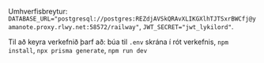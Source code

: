 Umhverfisbreytur: `DATABASE_URL="postgresql://postgres:REZdjAVSkQRAvXLIKGXlhTJTSxrBWCfj@yamanote.proxy.rlwy.net:58572/railway"`, `JWT_SECRET="jwt_lykilord"`. 

Til að keyra verkefnið þarf að:
búa til `.env` skrána í rót verkefnis, 
`npm install`, 
`npx prisma generate`, 
`npm run dev`

